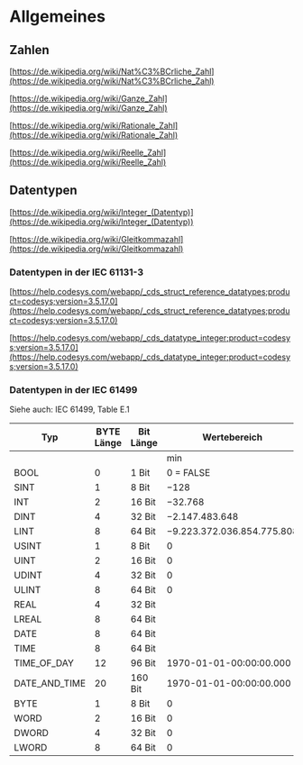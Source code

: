 # Allgemeines

## Zahlen

[https://de.wikipedia.org/wiki/Nat%C3%BCrliche_Zahl](https://de.wikipedia.org/wiki/Nat%C3%BCrliche_Zahl)

[https://de.wikipedia.org/wiki/Ganze_Zahl](https://de.wikipedia.org/wiki/Ganze_Zahl)

[https://de.wikipedia.org/wiki/Rationale_Zahl](https://de.wikipedia.org/wiki/Rationale_Zahl)

[https://de.wikipedia.org/wiki/Reelle_Zahl](https://de.wikipedia.org/wiki/Reelle_Zahl)

## Datentypen

[https://de.wikipedia.org/wiki/Integer_(Datentyp)](https://de.wikipedia.org/wiki/Integer_(Datentyp))

[https://de.wikipedia.org/wiki/Gleitkommazahl](https://de.wikipedia.org/wiki/Gleitkommazahl)

### Datentypen in der IEC 61131-3

[https://help.codesys.com/webapp/_cds_struct_reference_datatypes;product=codesys;version=3.5.17.0](https://help.codesys.com/webapp/_cds_struct_reference_datatypes;product=codesys;version=3.5.17.0)

[https://help.codesys.com/webapp/_cds_datatype_integer;product=codesys;version=3.5.17.0](https://help.codesys.com/webapp/_cds_datatype_integer;product=codesys;version=3.5.17.0)

### Datentypen in der IEC 61499

Siehe auch: IEC 61499, Table E.1

| Typ | BYTE Länge | Bit Länge | Wertebereich | Wertebereich |
| --- | --- | --- | --- | --- |
|   |   |   | min | max |
| BOOL | 0 | 1 Bit | 0 = FALSE | 1= TRUE |
| SINT | 1 | 8 Bit | −128 | 127 |
| INT | 2 | 16 Bit | −32.768 | 32.767 |
| DINT | 4 | 32 Bit | −2.147.483.648 | 2.147.483.647 |
| LINT | 8 | 64 Bit | −9.223.372.036.854.775.808 | 9.223.372.036.854.775.807 |
| USINT | 1 | 8 Bit | 0 | 255 |
| UINT | 2 | 16 Bit | 0 | 65.535 |
| UDINT | 4 | 32 Bit | 0 | 4.294.967.295 |
| ULINT | 8 | 64 Bit | 0 | 18.446.744.073.709.551.615 |
| REAL | 4 | 32 Bit |   |   |
| LREAL | 8 | 64 Bit |   |   |
| DATE | 8 | 64 Bit |   |   |
| TIME | 8 | 64 Bit |   |   |
| TIME\_OF\_DAY | 12 | 96 Bit | 1970-01-01-00:00:00.000 |   |
| DATE\_AND\_TIME | 20 | 160 Bit | 1970-01-01-00:00:00.000 |   |
| BYTE | 1 | 8 Bit | 0 | 255 |
| WORD | 2 | 16 Bit | 0 | 65.535 |
| DWORD | 4 | 32 Bit | 0 | 4.294.967.295 |
| LWORD | 8 | 64 Bit | 0 | 18.446.744.073.709.551.615 |

